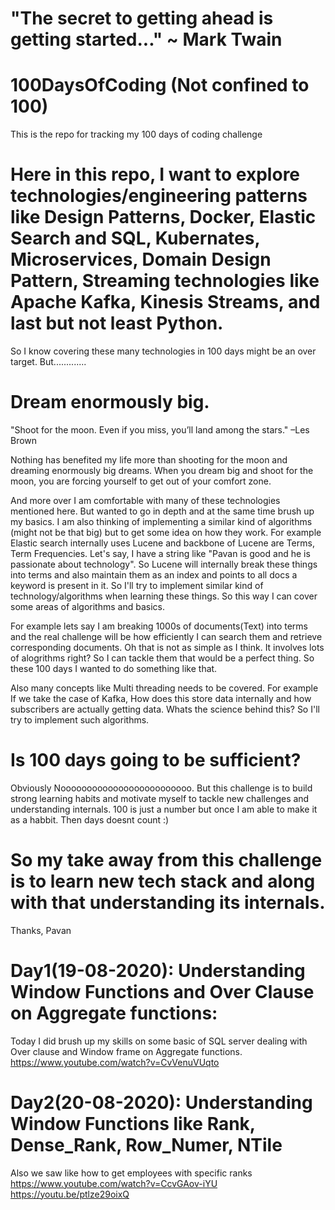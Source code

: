 # "The secret to getting ahead is getting started..." ~ Mark Twain

# 100DaysOfCoding (Not confined to 100)
This is the repo for tracking my 100 days of coding challenge

# Here in this repo, I want to explore technologies/engineering patterns like Design Patterns, Docker, Elastic Search and SQL, Kubernates, Microservices, Domain Design Pattern, Streaming technologies like Apache Kafka, Kinesis Streams, and last but not least Python.

So I know covering these many technologies in 100 days might be an over target. But.............

# Dream enormously big.
"Shoot for the moon. Even if you miss, you’ll land among the stars." –Les Brown

Nothing has benefited my life more than shooting for the moon and dreaming enormously big dreams. When you dream big and shoot for the moon, you are forcing yourself to get out of your comfort zone.

And more over I am comfortable with many of these technologies mentioned here. But wanted to go in depth and at the same time brush up my basics.
I am also thinking of implementing a similar kind of algorithms (might not be that big) but to get some idea on how they work.
For example Elastic search internally uses Lucene and backbone of Lucene are Terms, Term Frequencies. Let's say, I have a string like "Pavan is good and he is passionate about technology".
So Lucene will internally break these things into terms and also maintain them as an index and points to all docs a keyword is present in it.
So I'll try to implement similar kind of technology/algorithms when learning these things. So this way I can cover some areas of algorithms and basics.

For example lets say I am breaking 1000s of documents(Text) into terms and the real challenge will be how efficiently I can search them and retrieve corresponding documents. Oh that is not as simple as I think. It involves lots of alogrithms right? So I can tackle them that would be a perfect thing. So these 100 days I wanted to do something like that.

Also many concepts like Multi threading needs to be covered. For example If we take the case of Kafka, How does this store data internally and how subscribers are actually getting data. Whats the science behind this? So I'll try to implement such algorithms.

# Is 100 days going to be sufficient?
Obviously Nooooooooooooooooooooooooo. But this challenge is to build strong learning habits and motivate myself to tackle new challenges and understanding internals. 100 is just a number but once I am able to make it as a habbit. Then days doesnt count :)

# So my take away from this challenge is to learn new tech stack and along with that understanding its internals.

Thanks,
Pavan

# Day1(19-08-2020): Understanding Window Functions and Over Clause on Aggregate functions:
Today I did brush up my skills on some basic of SQL server dealing with Over clause and Window frame on Aggregate functions.
https://www.youtube.com/watch?v=CvVenuVUqto

# Day2(20-08-2020): Understanding Window Functions like Rank, Dense_Rank, Row_Numer, NTile
Also we saw like how to get employees with specific ranks
https://www.youtube.com/watch?v=CcvGAov-iYU
https://youtu.be/ptlze29oixQ
